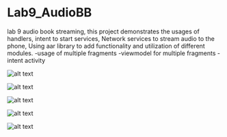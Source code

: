 # Lab9_AudioBB
lab 9 audio book streaming, this project demonstrates the usages of handlers, intent to start services, Network services to stream audio to the phone,
Using aar library to add functionality and utilization of different modules. 
-usage of multiple fragments
-viewmodel for multiple fragments
-intent activity 


![alt text](https://github.com/thuc753951/Lab9_AudioBB/blob/9b4131e779dabdcc07496abeac85581f9c73fdff/Capture.JPG)

![alt text](https://github.com/thuc753951/Lab9_AudioBB/blob/9b4131e779dabdcc07496abeac85581f9c73fdff/Capture2.JPG)

![alt text](https://github.com/thuc753951/Lab9_AudioBB/blob/9b4131e779dabdcc07496abeac85581f9c73fdff/Capture3.JPG)

![alt text](https://github.com/thuc753951/Lab9_AudioBB/blob/9b4131e779dabdcc07496abeac85581f9c73fdff/Capture4.JPG)

![alt text](https://github.com/thuc753951/Lab9_AudioBB/blob/9b4131e779dabdcc07496abeac85581f9c73fdff/Capture5.JPG)


